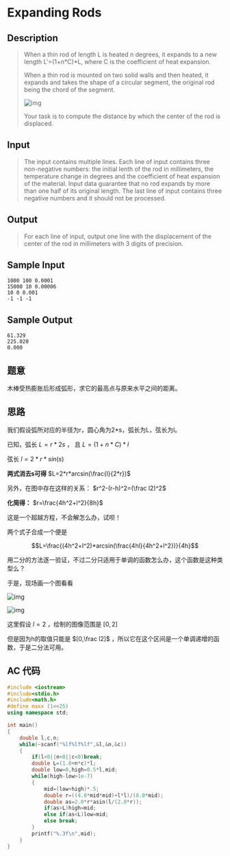 # Expanding Rods

## **Description**

> When a thin rod of length L is heated n degrees, it expands to a new length L'=(1+n\*C)\*L, where C is the coefficient of heat expansion. 
>
> When a thin rod is mounted on two solid walls and then heated, it expands and takes the shape of a circular segment, the original rod being the chord of the segment. 
>
> ![img](http://poj.org/images/1905_1.jpg)
>
> Your task is to compute the distance by which the center of the rod is displaced.



## **Input**

> The input contains multiple lines. Each line of input contains three non-negative numbers: the initial lenth of the rod in millimeters, the temperature change in degrees and the coefficient of heat expansion of the material. Input data guarantee that no rod expands by more than one half of its original length. The last line of input contains three negative numbers and it should not be processed.



## **Output**

> For each line of input, output one line with the displacement of the center of the rod in millimeters with 3 digits of precision. 



## **Sample Input**

    1000 100 0.0001
    15000 10 0.00006
    10 0 0.001
    -1 -1 -1



## **Sample Output**

    61.329
    225.020
    0.000



## **题意**

木棒受热膨胀后形成弧形，求它的最高点与原来水平之间的距离。



## **思路**

我们假设弧所对应的半径为r，圆心角为2*s，弧长为L，弦长为l。

已知，弧长 $L=r*2s$ ， 且 $L=(1+n*C)*l$

弦长 $l=2*r*sin(s)$

**两式消去s可得** $L=2*r*arcsin(\frac{l}{2*r})$



另外，在图中存在这样的关系： $r^2-(r-h)^2=(\frac l2)^2$

**化简得：** $r=\frac{4h^2+l^2}{8h}$

这是一个超越方程，不会解怎么办，试呗！



两个式子合成一个便是

$$L=\frac{(4h^2+l^2)*arcsin(\frac{4hl}{4h^2+l^2})}{4h}$$

用二分的方法逐一验证，不过二分只适用于单调的函数怎么办，这个函数是这种类型么？

于是，现场画一个图看看

![img](https://www.dreamwings.cn/wp-content/uploads/2017/01/20170126221508.png)

![img](https://www.dreamwings.cn/wp-content/uploads/2017/01/20170126221422.png)

这里假设 $l=2$ ，绘制的图像范围是 $[0,2]$

但是因为h的取值只能是 $[0,\frac l2]$ ，所以它在这个区间是一个单调递增的函数，于是二分法可用。



## **AC 代码**

```cpp
#include <iostream>
#include<stdio.h>
#include<math.h>
#define maxx (1<<25)
using namespace std;

int main()
{
    double l,c,n;
    while(~scanf("%lf%lf%lf",&l,&n,&c))
    {
        if(l<0||n<0||c<0)break;
        double L=(1.0+n*c)*l;
        double low=0,high=0.5*l,mid;
        while(high-low>1e-7)
        {
            mid=(low+high)*.5;
            double r=((4.0*mid*mid)+l*l)/(8.0*mid);
            double as=2.0*r*asin(l/(2.0*r));
            if(as>L)high=mid;
            else if(as<L)low=mid;
            else break;
        }
        printf("%.3f\n",mid);
    }
}
```

